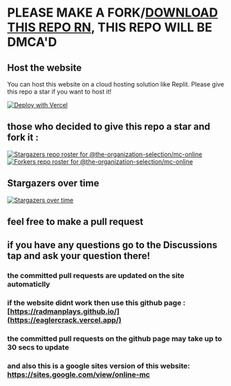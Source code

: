 # PLEASE MAKE A FORK/[DOWNLOAD THIS REPO RN](https://codeload.github.com/online-mc/online-mc.github.io/zip/refs/heads/main), THIS REPO WILL BE DMCA'D
## Host the website
 
You can host this website on a cloud hosting solution like Replit.
Please give this repo a star if you want to host it!
<br>

[![Deploy with Vercel](https://binbashbanana.github.io/deploy-buttons/buttons/remade/vercel.svg)](https://vercel.com/new/clone?repository-url=https://github.com/the-organization-selection/mc-online)

## those who decided to give this repo a star and fork it :
[![Stargazers repo roster for @the-organization-selection/mc-online](https://reporoster.com/stars/the-organization-selection/mc-online)](https://github.com/the-organization-selection/mc-online/stargazers)
[![Forkers repo roster for @the-organization-selection/mc-online](https://reporoster.com/forks/the-organization-selection/mc-online)](https://github.com/the-organization-selection/mc-online/network/members)


## Stargazers over time

[![Stargazers over time](https://starchart.cc/online-mc/online-mc.github.io.svg)](https://starchart.cc/the-organization-selection/mc-online)

## feel free to make a pull request
## if you have any questions go to the Discussions tap and ask your question there!
### the committed pull requests are updated on the site automaticlly
### if the website didnt work then use this github page : [https://radmanplays.github.io/](https://eaglercrack.vercel.app/)
### the committed pull requests on the github page may take up to 30 secs to update
### and also this is a google sites version of this website: https://sites.google.com/view/online-mc

